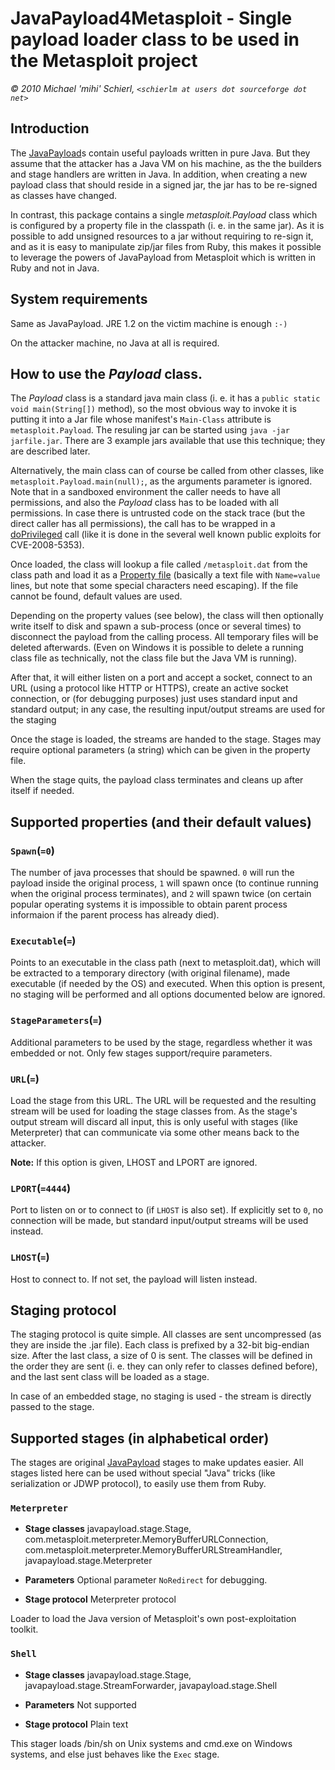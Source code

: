 # JavaPayload4Metasploit - Single payload loader class to be used in the Metasploit project

*© 2010 Michael 'mihi' Schierl, `<schierlm at users dot sourceforge dot
net>`*

## Introduction

The [JavaPayload](http://schierlm.users.sourceforge.net/JavaPayload/)s
contain useful payloads written in pure Java. But they assume that the
attacker has a Java VM on his machine, as the the builders and stage
handlers are written in Java. In addition, when creating a new payload
class that should reside in a signed jar, the jar has to be re-signed as
classes have changed.

In contrast, this package contains a single *metasploit.Payload* class
which is configured by a property file in the classpath (i. e. in the
same jar). As it is possible to add unsigned resources to a jar without
requiring to re-sign it, and as it is easy to manipulate zip/jar files
from Ruby, this makes it possible to leverage the powers of JavaPayload
from Metasploit which is written in Ruby and not in Java.

## System requirements

Same as JavaPayload. JRE 1.2 on the victim machine is enough `:-)`

On the attacker machine, no Java at all is required.

## How to use the *Payload* class.

The *Payload* class is a standard java main class (i. e. it has a
`public static void main(String[])` method), so the most obvious way to
invoke it is putting it into a Jar file whose manifest's `Main-Class`
attribute is `metasploit.Payload`. The resuling jar can be started using
`java -jar jarfile.jar`. There are 3 example jars available that use
this technique; they are described later.

Alternatively, the main class can of course be called from other
classes, like `metasploit.Payload.main(null);`, as the arguments
parameter is ignored. Note that in a sandboxed environment the caller
needs to have all permissions, and also the *Payload* class has to be
loaded with all permissions. In case there is untrusted code on the
stack trace (but the direct caller has all permissions), the call has to
be wrapped in a
[doPrivileged](http://download.oracle.com/javase/1.4.2/docs/api/java/security/AccessController.html#doPrivileged\(java.security.PrivilegedExceptionAction\))
call (like it is done in the several well known public exploits for
CVE-2008-5353).

Once loaded, the class will lookup a file called `/metasploit.dat` from
the class path and load it as a [Property
file](http://download.oracle.com/javase/1.4.2/docs/api/java/util/Properties.html#load\(java.io.InputStream\))
(basically a text file with `Name=value` lines, but note that some
special characters need escaping). If the file cannot be found, default
values are used.

Depending on the property values (see below), the class will then
optionally write itself to disk and spawn a sub-process (once or several
times) to disconnect the payload from the calling process. All temporary
files will be deleted afterwards. (Even on Windows it is possible to
delete a running class file as technically, not the class file but the
Java VM is running).

After that, it will either listen on a port and accept a socket, connect
to an URL (using a protocol like HTTP or HTTPS), create an active socket
connection, or (for debugging purposes) just uses standard input and
standard output; in any case, the resulting input/output streams are
used for the staging

Once the stage is loaded, the streams are handed to the stage. Stages
may require optional parameters (a string) which can be given in the
property file.

When the stage quits, the payload class terminates and cleans up after
itself if needed.

## Supported properties (and their default values)

### `Spawn`(`=0`)

The number of java processes that should be spawned. `0` will run the
payload inside the original process, `1` will spawn once (to continue
running when the original process terminates), and `2` will spawn twice
(on certain popular operating systems it is impossible to obtain parent
process informaion if the parent process has already died).

### `Executable`(`=`)

Points to an executable in the class path (next to metasploit.dat),
which will be extracted to a temporary directory (with original
filename), made executable (if needed by the OS) and executed. When this
option is present, no staging will be performed and all options
documented below are ignored.

### `StageParameters`(`=`)

Additional parameters to be used by the stage, regardless whether it was
embedded or not. Only few stages support/require parameters.

### `URL`(`=`)

Load the stage from this URL. The URL will be requested and the
resulting stream will be used for loading the stage classes from. As the
stage's output stream will discard all input, this is only useful with
stages (like Meterpreter) that can communicate via some other means back
to the attacker.

**Note:** If this option is given, LHOST and LPORT are ignored.

### `LPORT`(`=4444`)

Port to listen on or to connect to (if `LHOST` is also set). If
explicitly set to `0`, no connection will be made, but standard
input/output streams will be used instead.

### `LHOST`(`=`)

Host to connect to. If not set, the payload will listen instead.

## Staging protocol

The staging protocol is quite simple. All classes are sent uncompressed
(as they are inside the .jar file). Each class is prefixed by a 32-bit
big-endian size. After the last class, a size of 0 is sent. The classes
will be defined in the order they are sent (i. e. they can only refer to
classes defined before), and the last sent class will be loaded as a
stage.

In case of an embedded stage, no staging is used - the stream is
directly passed to the stage.

## Supported stages (in alphabetical order)

The stages are original
[JavaPayload](http://schierlm.users.sourceforge.net/JavaPayload/) stages
to make updates easier. All stages listed here can be used without
special "Java" tricks (like serialization or JDWP protocol), to easily
use them from Ruby.

### `Meterpreter`

  - **Stage classes**
    javapayload.stage.Stage,
    com.metasploit.meterpreter.MemoryBufferURLConnection,
    com.metasploit.meterpreter.MemoryBufferURLStreamHandler,
    javapayload.stage.Meterpreter

  - **Parameters**
    Optional parameter `NoRedirect` for debugging.

  - **Stage protocol**
    Meterpreter protocol

Loader to load the Java version of Metasploit's own post-exploitation
toolkit.

### `Shell`

  - **Stage classes**
    javapayload.stage.Stage, javapayload.stage.StreamForwarder,
    javapayload.stage.Shell

  - **Parameters**
    Not supported

  - **Stage protocol**
    Plain text

This stager loads /bin/sh on Unix systems and cmd.exe on Windows
systems, and else just behaves like the `Exec` stage.
